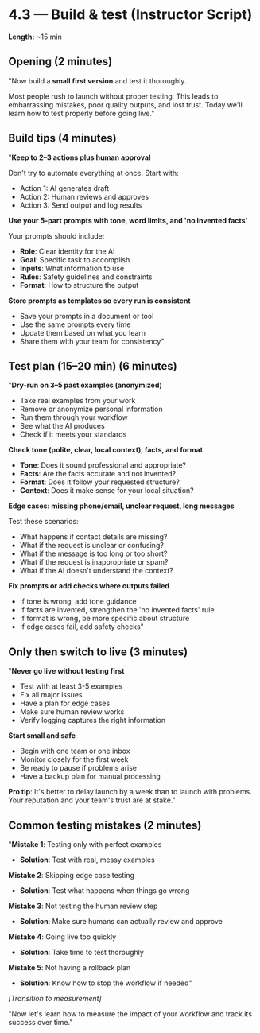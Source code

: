 # 4.3 — Build & test (Instructor Script)

**Length:** ~15 min

## Opening (2 minutes)
"Now build a **small first version** and test it thoroughly.

Most people rush to launch without proper testing. This leads to embarrassing mistakes, poor quality outputs, and lost trust. Today we'll learn how to test properly before going live."

## Build tips (4 minutes)
"**Keep to 2–3 actions plus human approval**

Don't try to automate everything at once. Start with:
- Action 1: AI generates draft
- Action 2: Human reviews and approves
- Action 3: Send output and log results

**Use your 5-part prompts with tone, word limits, and 'no invented facts'**

Your prompts should include:
- **Role**: Clear identity for the AI
- **Goal**: Specific task to accomplish
- **Inputs**: What information to use
- **Rules**: Safety guidelines and constraints
- **Format**: How to structure the output

**Store prompts as templates so every run is consistent**

- Save your prompts in a document or tool
- Use the same prompts every time
- Update them based on what you learn
- Share them with your team for consistency"

## Test plan (15–20 min) (6 minutes)
"**Dry-run on 3–5 past examples (anonymized)**

- Take real examples from your work
- Remove or anonymize personal information
- Run them through your workflow
- See what the AI produces
- Check if it meets your standards

**Check tone (polite, clear, local context), facts, and format**

- **Tone**: Does it sound professional and appropriate?
- **Facts**: Are the facts accurate and not invented?
- **Format**: Does it follow your requested structure?
- **Context**: Does it make sense for your local situation?

**Edge cases: missing phone/email, unclear request, long messages**

Test these scenarios:
- What happens if contact details are missing?
- What if the request is unclear or confusing?
- What if the message is too long or too short?
- What if the request is inappropriate or spam?
- What if the AI doesn't understand the context?

**Fix prompts or add checks where outputs failed**

- If tone is wrong, add tone guidance
- If facts are invented, strengthen the 'no invented facts' rule
- If format is wrong, be more specific about structure
- If edge cases fail, add safety checks"

## Only then switch to live (3 minutes)
"**Never go live without testing first**

- Test with at least 3-5 examples
- Fix all major issues
- Have a plan for edge cases
- Make sure human review works
- Verify logging captures the right information

**Start small and safe**

- Begin with one team or one inbox
- Monitor closely for the first week
- Be ready to pause if problems arise
- Have a backup plan for manual processing

**Pro tip**: It's better to delay launch by a week than to launch with problems. Your reputation and your team's trust are at stake."

## Common testing mistakes (2 minutes)
"**Mistake 1**: Testing only with perfect examples
- **Solution**: Test with real, messy examples

**Mistake 2**: Skipping edge case testing
- **Solution**: Test what happens when things go wrong

**Mistake 3**: Not testing the human review step
- **Solution**: Make sure humans can actually review and approve

**Mistake 4**: Going live too quickly
- **Solution**: Take time to test thoroughly

**Mistake 5**: Not having a rollback plan
- **Solution**: Know how to stop the workflow if needed"

_[Transition to measurement]_

"Now let's learn how to measure the impact of your workflow and track its success over time."